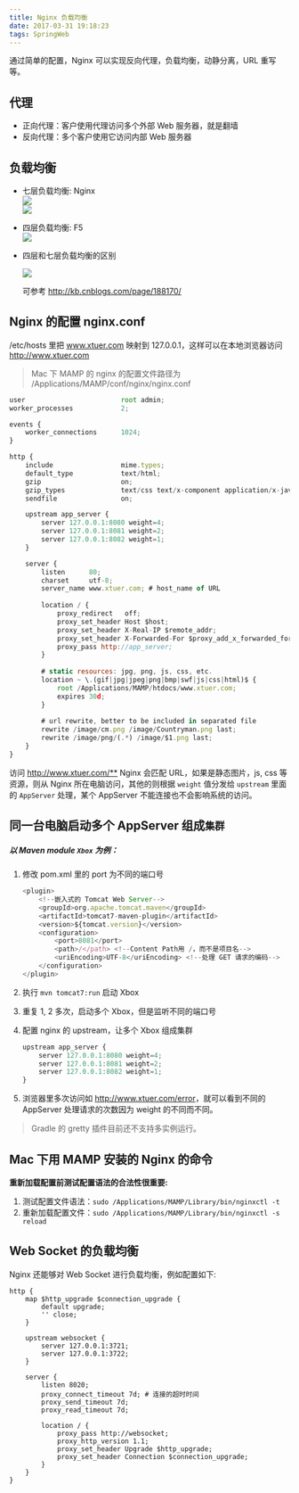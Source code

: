 ```yaml
---
title: Nginx 负载均衡
date: 2017-03-31 19:18:23
tags: SpringWeb
---
```


通过简单的配置，Nginx 可以实现反向代理，负载均衡，动静分离，URL 重写等。

## 代理

* 正向代理：客户使用代理访问多个外部 Web 服务器，就是翻墙
* 反向代理：多个客户使用它访问内部 Web 服务器 <!--more-->

## 负载均衡

* 七层负载均衡: Nginx  
  ![](/img/spring-web/Balance-Loader-1.jpg)  
  ![](/img/spring-web/Balance-Loader-4.png)

* 四层负载均衡: F5  
  ![](/img/spring-web/Balance-Loader-3.jpg)

* 四层和七层负载均衡的区别

  ![](/img/spring-web/Balance-Loader-5.png)

  可参考 <http://kb.cnblogs.com/page/188170/>

## Nginx 的配置 nginx.conf

/etc/hosts 里把 www.xtuer.com 映射到 127.0.0.1，这样可以在本地浏览器访问 <http://www.xtuer.com>

> Mac 下 MAMP 的 nginx 的配置文件路径为 /Applications/MAMP/conf/nginx/nginx.conf

```js
user                        root admin;
worker_processes            2;

events {
    worker_connections      1024;
}

http {
    include                 mime.types;
    default_type            text/html;
    gzip                    on;
    gzip_types              text/css text/x-component application/x-javascript application/javascript text/javascript text/x-js text/richtext image/svg+xml text/plain text/xsd text/xsl text/xml image/x-icon;
    sendfile                on;

    upstream app_server {
        server 127.0.0.1:8080 weight=4;
        server 127.0.0.1:8081 weight=2;
        server 127.0.0.1:8082 weight=1;
    }

    server {
        listen      80;
        charset     utf-8;
        server_name www.xtuer.com; # host_name of URL
        
        location / {
            proxy_redirect   off;
            proxy_set_header Host $host;
            proxy_set_header X-Real-IP $remote_addr;
            proxy_set_header X-Forwarded-For $proxy_add_x_forwarded_for;
            proxy_pass http://app_server;
        }
        
        # static resources: jpg, png, js, css, etc.
        location ~ \.(gif|jpg|jpeg|png|bmp|swf|js|css|html)$ {
            root /Applications/MAMP/htdocs/www.xtuer.com;
            expires 30d;
        }
        
        # url rewrite, better to be included in separated file
        rewrite /image/cm.png /image/Countryman.png last;
        rewrite /image/png/(.*) /image/$1.png last;
    }
}
```

访问 <http://www.xtuer.com/**> Nginx 会匹配 URL，如果是静态图片，js, css 等资源，则从 Nginx 所在电脑访问，其他的则根据 `weight` 值分发给 `upstream` 里面的 `AppServer` 处理，某个 AppServer 不能连接也不会影响系统的访问。

## 同一台电脑启动多个 AppServer 组成`集群`

##### 以 Maven module `Xbox` 为例：

1. 修改 pom.xml 里的 port 为不同的端口号  

   ```js
   <plugin>
       <!--嵌入式的 Tomcat Web Server-->
       <groupId>org.apache.tomcat.maven</groupId>
       <artifactId>tomcat7-maven-plugin</artifactId>
       <version>${tomcat.version}</version>
       <configuration>
           <port>8081</port>
           <path>/</path> <!--Content Path用 /，而不是项目名-->
           <uriEncoding>UTF-8</uriEncoding> <!--处理 GET 请求的编码-->
       </configuration>
   </plugin>
   ```

2. 执行 `mvn tomcat7:run` 启动 Xbox

3. 重复 1, 2 多次，启动多个 Xbox，但是监听不同的端口号

4. 配置 nginx 的 upstream，让多个 Xbox 组成集群

   ```js
   upstream app_server {
       server 127.0.0.1:8080 weight=4;
       server 127.0.0.1:8081 weight=2;
       server 127.0.0.1:8082 weight=1;
   }
   ```

5. 浏览器里多次访问如 <http://www.xtuer.com/error>，就可以看到不同的 AppServer 处理请求的次数因为 weight 的不同而不同。

> Gradle 的 gretty 插件目前还不支持多实例运行。

## Mac 下用 MAMP 安装的 Nginx 的命令

**重新加载配置前测试配置语法的合法性很重要:**

1. 测试配置文件语法：`sudo /Applications/MAMP/Library/bin/nginxctl -t`
2. 重新加载配置文件：`sudo /Applications/MAMP/Library/bin/nginxctl -s reload`

## Web Socket 的负载均衡

Nginx 还能够对 Web Socket 进行负载均衡，例如配置如下:

```
http {
    map $http_upgrade $connection_upgrade {
        default upgrade;
        '' close;
    }

    upstream websocket {
        server 127.0.0.1:3721;
        server 127.0.0.1:3722;
    }

    server {
        listen 8020;
        proxy_connect_timeout 7d; # 连接的超时时间
        proxy_send_timeout 7d;
        proxy_read_timeout 7d;

        location / {
            proxy_pass http://websocket;
            proxy_http_version 1.1;
            proxy_set_header Upgrade $http_upgrade;
            proxy_set_header Connection $connection_upgrade;
        }
    }
}
```

